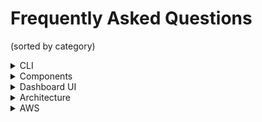 # Frequently Asked Questions

(sorted by category)

<details>
<summary>CLI</summary>
<details>
<summary>How do I create a new app and sync it?</summary>
Use the <code>nuon apps create -n <your app name> --no-template</code> command to create a new app, and then use <code>nuon apps sync .</code> to sync the local directory of app config files with the app.
</details>

<details>
<summary>How do upload my App Config to Nuon?</summary>
<code>nuon apps sync .</code> does some validation and knows how to construct a config from a well-known directory structure.

> Note: The directory that you run `nuon apps sync` in, must be the same name as the app created in `nuon apps create -n <your app name> --no-template`.
</details>

<details>
<summary>Where are org, app and install current contexts stored?</summary>
The current contexts are stored in the local <code>~/.nuon</code> file along with the Nuon api key.
</details>

<details>
<summary>How do I see detailed error messages?</summary>
Set the environment variable <code>export NUON_DEBUG=true</code> then use the CLI commands as usual. This will enable debug logging and show more detailed error messages.
</details>

<details>
<summary>How do I delete Components?</summary>
Components must be deleted individually. If a component is dependent on another component, it will fail to delete, but the CLI will tell you which components must be deleted first in array output. First list the Components<code>nuon components list -a <your app name></code> then delete the Component with <code>nuon components list -a <your app name></code>
</details>

<details>
<summary>How do I delete an App?</summary>
If your App Config has Components, the App will say it is deleted but it is in a queue until the Components are individually deleted, then the App will delete. First, list your Apps with <code>nuon apps list</code> then <code>nuon apps delete -a <your app name> --confirm</code>
</details>

</details>

<details>
<summary>Components</summary>

<details>
<summary>How can I make Components dependent on other Components? e.g., I want a Component to be deployed before another Component</summary>
There are two ways to do this:

1. Use the <code>dependencies</code> field in the Component's App Config

```toml
name           = "coder"
type           = "helm_chart"
chart_name     = "coder"
namespace      = "coder"
storage_driver = "configmap"
dependencies   = ["coder_db"]

[public_repo]
repo      = "coder/coder"
directory = "helm/coder"
branch    = "main"

[[values_file]]
contents = "./values/coder.yaml"
```


2. Reference the outputs of another Component in the current Component's App Config. 

In this example, the application load balancer Component config is using the `public_domain_certificate_arn` output from the `certificate` Component


```toml
name         = "application_load_balancer"
type         = "helm_chart"
chart_name   = "application-load-balancer"
dependencies = ["coder"]

[public_repo]
repo      = "sharkymark/nuon"
directory = "src/app-config/coder/src/components/alb"
branch    = "main"

[values]
domain_certificate = "{{.nuon.components.certificate.outputs.public_domain_certificate_arn}}"
domain             = "{{.nuon.install.sandbox.outputs.nuon_dns.public_domain.name}}"

https_port         = "443"
service_name       = "coder"
service_port       = "80"
install_name       = "{{.nuon.install.id}}"
namespace          = "coder"
healthcheck_path   = "/livez"

```

In the Dashboard UI, you can see the dependencies in the Components list view of the App or the Install. 

![Components list view](images/component-dependencies.png)

In the App detail view, there is also a View dependency graph button that will show you a graph of the dependencies between Components.

![Dependency graph](images/dependency-graph.png)

</details>
</details>


<details>
<summary>Dashboard UI</summary>

<details>
<summary>I started an install, but it's waiting for me to do something.</summary>
Remember that the install runner is a VM that is created in your cloud account. You need to click on the link in the Nuon dashboard to open the CloudFormation stack or equivalent IaC in your cloud account. This will create the VM and start the install runner service. Once that is done, the install will continue automatically.

</details>

<details>
<summary>I just spun up the eks-simple example. It worked!
How can I tear it down?</summary>
Nuon can gracefully deprovision. You'll see a drop-down for that. It will take a while since removing node groups and an EKS cluster takes a while in AWS.
Note, this does not remove the Runner VM, so the customer must go into their AWS CloudFormation stack and delete it to completely remove the VM and VPC.
If some reason, you need to manually teardown, our sandbox repos have an error-destroy.sh - it's documented here.
https://docs.nuon.co/get-started/create-your-first-app#deprovision-the-install

![Dashboard drop-down to de-provision an install](images/deprovision.png)

</details>

</details>

<details>
<summary>Architecture</summary>

<details>
<summary>Do I have to give the Runner cross-account permissions? That's a big no in our organization.</summary>
No, with Nuon, you do not have to give cross-account permissions.
How it works is during a customer Install, we generate an AWS CloudFormation stack which the customer uses their AWS profile and credentials to run.
It creates a VPC, ASG and EC2 VM instance with Docker and a container with the Nuon Runner.
The App Config defines IAM roles and boundaries for what the Runner can or can't do in the customer's cloud account. Like Provision and De-provision have elevated permissions to create infrastructure like an EKS cluster, while the Maintenance role is reduced permissions to upgrade the app, run health checks, etc.

</details>

</details>

<details>
<summary>AWS</summary>

<details>
<summary>As a customer deploying an app from the Nuon dashboard, how do I tie my AWS access key and secret access key to the app install?</summary>
When you click on the Nuon-generated CloudFormation Stack Link in the Nuon dashboard, that opens in the customer's AWS account. The initial install runner and app install is done with the customer's AWS credentials. Nuon never will have access to these credentials.  All of those Nuon control plane activities like creating app configs and building components, leverage the AWS (or equivalent cloud) credentials of Nuon-hosted control plane or the customer-hosted control plane.

</details>

</details>